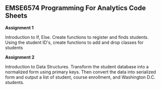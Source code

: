 ## EMSE6574 Programming For Analytics Code Sheets

**Assignment 1**

Introduction to If, Else. Create functions to register and finds students. Using the student ID's, create functions to add and drop classes for students

**Assignment 2**

Introduction to Data Structures. Transform the student database into a normalized form using primary keys. Then convert the data into serialized form and output a list of student, course enrollment, and Washington D.C. students.
